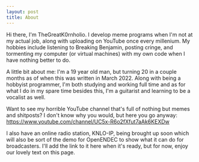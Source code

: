 ```yaml
---
layout: post
title: About
---
```


Hi there, I'm TheGreatK0rnholio. I develop meme programs when I'm not at
my actual job, along with uploading on YouTube once every millenium. My hobbies include listening to Breaking Benjamin, posting cringe, and tormenting my computer (or virtual machines) with my own code when I have nothing better to do. 

A little bit about me:
I'm a 19 year old man, but turning 20 in a couple months as of when this was written in March 2022. Along with being a hobbyist programmer, I'm both studying and working full time and as for what I do in my spare time besides this, I'm a guitarist and learning to be a vocalist as well. 

Want to see my horrible YouTube channel that's full of nothing but memes and shitposts? I don't know why you would, but here you go anyway: https://www.youtube.com/channel/UC5x-R6o2fXfut7aAk6KEXDw

I also have an online radio station, KNLO-IP, being brought up soon which will also be sort of the demo for OpenENDEC to show what it can do for broadcasters. I'll add the link to it here when it's ready, but for now, enjoy our lovely text on this page. 
